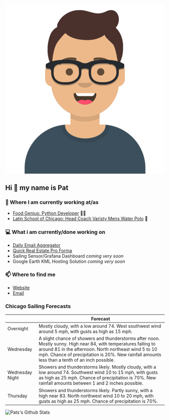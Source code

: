 [![Social banner for p-j-falconer](https://raw.githubusercontent.com/P-J-FALCONER/P-J-FALCONER/master/assets/avataaars.svg)](https://patfalconer.com/)
## Hi :wave: my name is Pat

### 💼 Where I am currently working at/as
- [Food Genius: Python Developer](https://getfoodgenius.com/) 🍔🐍
- [Latin School of Chicago: Head Coach Varisty Mens Water Polo](https://www.latinschool.org/) 🤽


### 💻 What i am currently/done working on
 - [Daily Email Aggregator](https://github.com/P-J-FALCONER/dott_daily_mail)
 - [Quick Real Estate Pro Forma](https://github.com/P-J-FALCONER/henry)
 - Sailing Sensor/Grafana Dashboard *coming very soon*
 - Google Earth KML Hosting Solution *coming very soon*

### 📫 Where to find me
 - [Website](https://patfalconer.com/)
 - [Email](mailto:patrick.j.falconer@gmail.com)


### Chicago Sailing Forecasts
|   | Forecast  |
|---|---|
| Overnight | Mostly cloudy, with a low around 74. West southwest wind around 5 mph, with gusts as high as 15 mph. |
| Wednesday | A slight chance of showers and thunderstorms after noon. Mostly sunny. High near 84, with temperatures falling to around 81 in the afternoon. North northeast wind 5 to 10 mph. Chance of precipitation is 20%. New rainfall amounts less than a tenth of an inch possible. |
| Wednesday Night | Showers and thunderstorms likely. Mostly cloudy, with a low around 74. Southwest wind 10 to 15 mph, with gusts as high as 25 mph. Chance of precipitation is 70%. New rainfall amounts between 1 and 2 inches possible. |
| Thursday | Showers and thunderstorms likely. Partly sunny, with a high near 83. North northwest wind 10 to 20 mph, with gusts as high as 25 mph. Chance of precipitation is 70%. |

![Pats's Github Stats](https://github-readme-stats.vercel.app/api?username=p-j-falconer&show_icons=true&theme=radical)
